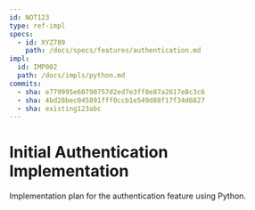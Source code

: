 ```yaml
---
id: NOT123
type: ref-impl
specs:
  - id: XYZ789
    path: /docs/specs/features/authentication.md
impl:
  id: IMP002
  path: /docs/impls/python.md
commits:
  - sha: e779995e60790757d2ed7e3ff8e87a2617e8c3c6
  - sha: 4bd28bec045891fff0ccb1e549d88f17f34d6827
  - sha: existing123abc
---
```


# Initial Authentication Implementation

Implementation plan for the authentication feature using Python.
